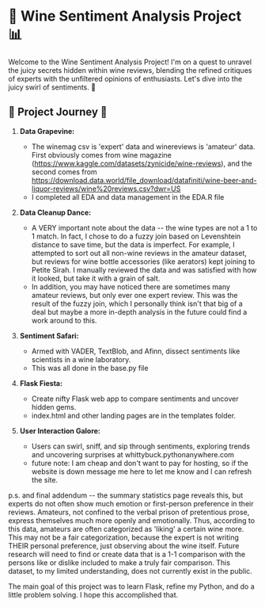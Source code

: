 # 🍷 Wine Sentiment Analysis Project 📊

Welcome to the Wine Sentiment Analysis Project! I'm on a quest to unravel the juicy secrets hidden within wine reviews, blending the refined critiques of experts with the unfiltered opinions of enthusiasts. Let's dive into the juicy swirl of sentiments. 🌟

## 🚀 Project Journey 🍇

1. **Data Grapevine:**
   - The winemag csv is 'expert' data and winereviews is 'amateur' data. First obviously comes from wine magazine (https://www.kaggle.com/datasets/zynicide/wine-reviews), and the second comes from https://download.data.world/file_download/datafiniti/wine-beer-and-liquor-reviews/wine%20reviews.csv?dwr=US
   - I completed all EDA and data management in the EDA.R file

2. **Data Cleanup Dance:**
   - A VERY important note about the data -- the wine types are not a 1 to 1 match. In fact, I chose to do a fuzzy join based on Levenshtein distance to save time, but the data is imperfect. For example, I attempted to sort out all non-wine reviews in the amateur dataset, but reviews for wine bottle accessories (like aerators) kept joining to Petite Sirah. I manually reviewed the data and was satisfied with how it looked, but take it with a grain of salt.
   - In addition, you may have noticed there are sometimes many amateur reviews, but only ever one expert review. This was the result of the fuzzy join, which I personally think isn't that big of a deal but maybe a more in-depth analysis in the future could find a work around to this.

3. **Sentiment Safari:**
   - Armed with VADER, TextBlob, and Afinn, dissect sentiments like scientists in a wine laboratory.
   - This was all done in the base.py file

4. **Flask Fiesta:**
   - Create nifty Flask web app to compare sentiments and uncover hidden gems.
   - index.html and other landing pages are in the templates folder.

5. **User Interaction Galore:**
   - Users can swirl, sniff, and sip through sentiments, exploring trends and uncovering surprises at whittybuck.pythonanywhere.com
   - future note: I am cheap and don't want to pay for hosting, so if the website is down message me here to let me know and I can refresh the site.

  p.s. and final addendum -- the summary statistics page reveals this, but experts do not often show much emotion or first-person preference in their reviews. Amateurs, not confined to the verbal prison of pretentious prose, express themselves much more openly and emotionally. Thus, according to this data, amateurs are often categorized as 'liking' a certain wine more. This may not be a fair categorization, because the expert is not writing THEIR personal preference, just observing about the wine itself. Future research will need to find or create data that is a 1-1 comparison with the persons like or dislike included to make a truly fair comparison. This dataset, to my limited understanding, does not currently exist in the public. 

  The main goal of this project was to learn Flask, refine my Python, and do a little problem solving. I hope this accomplished that.
